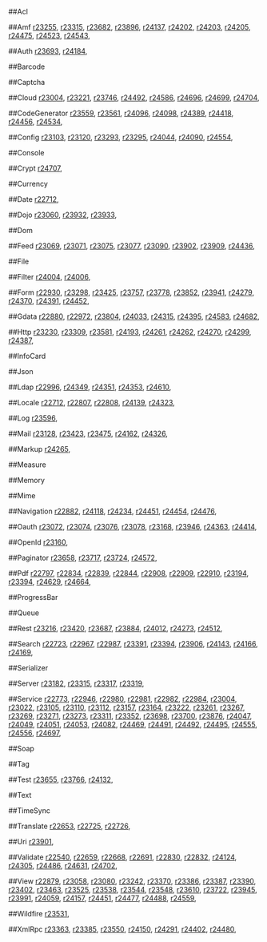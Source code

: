 
##Acl

##Amf
[r23255](http://framework.zend.com/code/revision.php?repname=Zend+Framework&path=%2Ftrunk&rev=23255),
[r23315](http://framework.zend.com/code/revision.php?repname=Zend+Framework&path=%2Ftrunk&rev=23315),
[r23682](http://framework.zend.com/code/revision.php?repname=Zend+Framework&path=%2Ftrunk&rev=23682),
[r23896](http://framework.zend.com/code/revision.php?repname=Zend+Framework&path=%2Ftrunk&rev=23896),
[r24137](http://framework.zend.com/code/revision.php?repname=Zend+Framework&path=%2Ftrunk&rev=24137),
[r24202](http://framework.zend.com/code/revision.php?repname=Zend+Framework&path=%2Ftrunk&rev=24202),
[r24203](http://framework.zend.com/code/revision.php?repname=Zend+Framework&path=%2Ftrunk&rev=24203),
[r24205](http://framework.zend.com/code/revision.php?repname=Zend+Framework&path=%2Ftrunk&rev=24205),
[r24475](http://framework.zend.com/code/revision.php?repname=Zend+Framework&path=%2Ftrunk&rev=24475),
[r24523](http://framework.zend.com/code/revision.php?repname=Zend+Framework&path=%2Ftrunk&rev=24523),
[r24543](http://framework.zend.com/code/revision.php?repname=Zend+Framework&path=%2Ftrunk&rev=24543),

##Auth
[r23693](http://framework.zend.com/code/revision.php?repname=Zend+Framework&path=%2Ftrunk&rev=23693),
[r24184](http://framework.zend.com/code/revision.php?repname=Zend+Framework&path=%2Ftrunk&rev=24184),

##Barcode

##Captcha

##Cloud
[r23004](http://framework.zend.com/code/revision.php?repname=Zend+Framework&path=%2Ftrunk&rev=23004),
[r23221](http://framework.zend.com/code/revision.php?repname=Zend+Framework&path=%2Ftrunk&rev=23221),
[r23746](http://framework.zend.com/code/revision.php?repname=Zend+Framework&path=%2Ftrunk&rev=23746),
[r24492](http://framework.zend.com/code/revision.php?repname=Zend+Framework&path=%2Ftrunk&rev=24492),
[r24586](http://framework.zend.com/code/revision.php?repname=Zend+Framework&path=%2Ftrunk&rev=24586),
[r24696](http://framework.zend.com/code/revision.php?repname=Zend+Framework&path=%2Ftrunk&rev=24696),
[r24699](http://framework.zend.com/code/revision.php?repname=Zend+Framework&path=%2Ftrunk&rev=24699),
[r24704](http://framework.zend.com/code/revision.php?repname=Zend+Framework&path=%2Ftrunk&rev=24704),

##CodeGenerator
[r23559](http://framework.zend.com/code/revision.php?repname=Zend+Framework&path=%2Ftrunk&rev=23559),
[r23561](http://framework.zend.com/code/revision.php?repname=Zend+Framework&path=%2Ftrunk&rev=23561),
[r24096](http://framework.zend.com/code/revision.php?repname=Zend+Framework&path=%2Ftrunk&rev=24096),
[r24098](http://framework.zend.com/code/revision.php?repname=Zend+Framework&path=%2Ftrunk&rev=24098),
[r24389](http://framework.zend.com/code/revision.php?repname=Zend+Framework&path=%2Ftrunk&rev=24389),
[r24418](http://framework.zend.com/code/revision.php?repname=Zend+Framework&path=%2Ftrunk&rev=24418),
[r24456](http://framework.zend.com/code/revision.php?repname=Zend+Framework&path=%2Ftrunk&rev=24456),
[r24534](http://framework.zend.com/code/revision.php?repname=Zend+Framework&path=%2Ftrunk&rev=24534),

##Config
[r23103](http://framework.zend.com/code/revision.php?repname=Zend+Framework&path=%2Ftrunk&rev=23103),
[r23120](http://framework.zend.com/code/revision.php?repname=Zend+Framework&path=%2Ftrunk&rev=23120),
[r23293](http://framework.zend.com/code/revision.php?repname=Zend+Framework&path=%2Ftrunk&rev=23293),
[r23295](http://framework.zend.com/code/revision.php?repname=Zend+Framework&path=%2Ftrunk&rev=23295),
[r24044](http://framework.zend.com/code/revision.php?repname=Zend+Framework&path=%2Ftrunk&rev=24044),
[r24090](http://framework.zend.com/code/revision.php?repname=Zend+Framework&path=%2Ftrunk&rev=24090),
[r24554](http://framework.zend.com/code/revision.php?repname=Zend+Framework&path=%2Ftrunk&rev=24554),

##Console

##Crypt
[r24707](http://framework.zend.com/code/revision.php?repname=Zend+Framework&path=%2Ftrunk&rev=24707),

##Currency

##Date
[r22712](http://framework.zend.com/code/revision.php?repname=Zend+Framework&path=%2Ftrunk&rev=22712),

##Dojo
[r23060](http://framework.zend.com/code/revision.php?repname=Zend+Framework&path=%2Ftrunk&rev=23060),
[r23932](http://framework.zend.com/code/revision.php?repname=Zend+Framework&path=%2Ftrunk&rev=23932),
[r23933](http://framework.zend.com/code/revision.php?repname=Zend+Framework&path=%2Ftrunk&rev=23933),

##Dom

##Feed
[r23069](http://framework.zend.com/code/revision.php?repname=Zend+Framework&path=%2Ftrunk&rev=23069),
[r23071](http://framework.zend.com/code/revision.php?repname=Zend+Framework&path=%2Ftrunk&rev=23071),
[r23075](http://framework.zend.com/code/revision.php?repname=Zend+Framework&path=%2Ftrunk&rev=23075),
[r23077](http://framework.zend.com/code/revision.php?repname=Zend+Framework&path=%2Ftrunk&rev=23077),
[r23090](http://framework.zend.com/code/revision.php?repname=Zend+Framework&path=%2Ftrunk&rev=23090),
[r23902](http://framework.zend.com/code/revision.php?repname=Zend+Framework&path=%2Ftrunk&rev=23902),
[r23909](http://framework.zend.com/code/revision.php?repname=Zend+Framework&path=%2Ftrunk&rev=23909),
[r24436](http://framework.zend.com/code/revision.php?repname=Zend+Framework&path=%2Ftrunk&rev=24436),

##File

##Filter
[r24004](http://framework.zend.com/code/revision.php?repname=Zend+Framework&path=%2Ftrunk&rev=24004),
[r24006](http://framework.zend.com/code/revision.php?repname=Zend+Framework&path=%2Ftrunk&rev=24006),

##Form
[r22930](http://framework.zend.com/code/revision.php?repname=Zend+Framework&path=%2Ftrunk&rev=22930),
[r23298](http://framework.zend.com/code/revision.php?repname=Zend+Framework&path=%2Ftrunk&rev=23298),
[r23425](http://framework.zend.com/code/revision.php?repname=Zend+Framework&path=%2Ftrunk&rev=23425),
[r23757](http://framework.zend.com/code/revision.php?repname=Zend+Framework&path=%2Ftrunk&rev=23757),
[r23778](http://framework.zend.com/code/revision.php?repname=Zend+Framework&path=%2Ftrunk&rev=23778),
[r23852](http://framework.zend.com/code/revision.php?repname=Zend+Framework&path=%2Ftrunk&rev=23852),
[r23941](http://framework.zend.com/code/revision.php?repname=Zend+Framework&path=%2Ftrunk&rev=23941),
[r24279](http://framework.zend.com/code/revision.php?repname=Zend+Framework&path=%2Ftrunk&rev=24279),
[r24370](http://framework.zend.com/code/revision.php?repname=Zend+Framework&path=%2Ftrunk&rev=24370),
[r24391](http://framework.zend.com/code/revision.php?repname=Zend+Framework&path=%2Ftrunk&rev=24391),
[r24452](http://framework.zend.com/code/revision.php?repname=Zend+Framework&path=%2Ftrunk&rev=24452),

##Gdata
[r22880](http://framework.zend.com/code/revision.php?repname=Zend+Framework&path=%2Ftrunk&rev=22880),
[r22972](http://framework.zend.com/code/revision.php?repname=Zend+Framework&path=%2Ftrunk&rev=22972),
[r23804](http://framework.zend.com/code/revision.php?repname=Zend+Framework&path=%2Ftrunk&rev=23804),
[r24033](http://framework.zend.com/code/revision.php?repname=Zend+Framework&path=%2Ftrunk&rev=24033),
[r24315](http://framework.zend.com/code/revision.php?repname=Zend+Framework&path=%2Ftrunk&rev=24315),
[r24395](http://framework.zend.com/code/revision.php?repname=Zend+Framework&path=%2Ftrunk&rev=24395),
[r24583](http://framework.zend.com/code/revision.php?repname=Zend+Framework&path=%2Ftrunk&rev=24583),
[r24682](http://framework.zend.com/code/revision.php?repname=Zend+Framework&path=%2Ftrunk&rev=24682),

##Http
[r23230](http://framework.zend.com/code/revision.php?repname=Zend+Framework&path=%2Ftrunk&rev=23230),
[r23309](http://framework.zend.com/code/revision.php?repname=Zend+Framework&path=%2Ftrunk&rev=23309),
[r23581](http://framework.zend.com/code/revision.php?repname=Zend+Framework&path=%2Ftrunk&rev=23581),
[r24193](http://framework.zend.com/code/revision.php?repname=Zend+Framework&path=%2Ftrunk&rev=24193),
[r24261](http://framework.zend.com/code/revision.php?repname=Zend+Framework&path=%2Ftrunk&rev=24261),
[r24262](http://framework.zend.com/code/revision.php?repname=Zend+Framework&path=%2Ftrunk&rev=24262),
[r24270](http://framework.zend.com/code/revision.php?repname=Zend+Framework&path=%2Ftrunk&rev=24270),
[r24299](http://framework.zend.com/code/revision.php?repname=Zend+Framework&path=%2Ftrunk&rev=24299),
[r24387](http://framework.zend.com/code/revision.php?repname=Zend+Framework&path=%2Ftrunk&rev=24387),

##InfoCard

##Json

##Ldap
[r22996](http://framework.zend.com/code/revision.php?repname=Zend+Framework&path=%2Ftrunk&rev=22996),
[r24349](http://framework.zend.com/code/revision.php?repname=Zend+Framework&path=%2Ftrunk&rev=24349),
[r24351](http://framework.zend.com/code/revision.php?repname=Zend+Framework&path=%2Ftrunk&rev=24351),
[r24353](http://framework.zend.com/code/revision.php?repname=Zend+Framework&path=%2Ftrunk&rev=24353),
[r24610](http://framework.zend.com/code/revision.php?repname=Zend+Framework&path=%2Ftrunk&rev=24610),

##Locale
[r22712](http://framework.zend.com/code/revision.php?repname=Zend+Framework&path=%2Ftrunk&rev=22712),
[r22807](http://framework.zend.com/code/revision.php?repname=Zend+Framework&path=%2Ftrunk&rev=22807),
[r22808](http://framework.zend.com/code/revision.php?repname=Zend+Framework&path=%2Ftrunk&rev=22808),
[r24139](http://framework.zend.com/code/revision.php?repname=Zend+Framework&path=%2Ftrunk&rev=24139),
[r24323](http://framework.zend.com/code/revision.php?repname=Zend+Framework&path=%2Ftrunk&rev=24323),

##Log
[r23596](http://framework.zend.com/code/revision.php?repname=Zend+Framework&path=%2Ftrunk&rev=23596),

##Mail
[r23128](http://framework.zend.com/code/revision.php?repname=Zend+Framework&path=%2Ftrunk&rev=23128),
[r23423](http://framework.zend.com/code/revision.php?repname=Zend+Framework&path=%2Ftrunk&rev=23423),
[r23475](http://framework.zend.com/code/revision.php?repname=Zend+Framework&path=%2Ftrunk&rev=23475),
[r24162](http://framework.zend.com/code/revision.php?repname=Zend+Framework&path=%2Ftrunk&rev=24162),
[r24326](http://framework.zend.com/code/revision.php?repname=Zend+Framework&path=%2Ftrunk&rev=24326),

##Markup
[r24265](http://framework.zend.com/code/revision.php?repname=Zend+Framework&path=%2Ftrunk&rev=24265),

##Measure

##Memory

##Mime

##Navigation
[r22882](http://framework.zend.com/code/revision.php?repname=Zend+Framework&path=%2Ftrunk&rev=22882),
[r24118](http://framework.zend.com/code/revision.php?repname=Zend+Framework&path=%2Ftrunk&rev=24118),
[r24234](http://framework.zend.com/code/revision.php?repname=Zend+Framework&path=%2Ftrunk&rev=24234),
[r24451](http://framework.zend.com/code/revision.php?repname=Zend+Framework&path=%2Ftrunk&rev=24451),
[r24454](http://framework.zend.com/code/revision.php?repname=Zend+Framework&path=%2Ftrunk&rev=24454),
[r24476](http://framework.zend.com/code/revision.php?repname=Zend+Framework&path=%2Ftrunk&rev=24476),

##Oauth
[r23072](http://framework.zend.com/code/revision.php?repname=Zend+Framework&path=%2Ftrunk&rev=23072),
[r23074](http://framework.zend.com/code/revision.php?repname=Zend+Framework&path=%2Ftrunk&rev=23074),
[r23076](http://framework.zend.com/code/revision.php?repname=Zend+Framework&path=%2Ftrunk&rev=23076),
[r23078](http://framework.zend.com/code/revision.php?repname=Zend+Framework&path=%2Ftrunk&rev=23078),
[r23168](http://framework.zend.com/code/revision.php?repname=Zend+Framework&path=%2Ftrunk&rev=23168),
[r23946](http://framework.zend.com/code/revision.php?repname=Zend+Framework&path=%2Ftrunk&rev=23946),
[r24363](http://framework.zend.com/code/revision.php?repname=Zend+Framework&path=%2Ftrunk&rev=24363),
[r24414](http://framework.zend.com/code/revision.php?repname=Zend+Framework&path=%2Ftrunk&rev=24414),

##OpenId
[r23160](http://framework.zend.com/code/revision.php?repname=Zend+Framework&path=%2Ftrunk&rev=23160),

##Paginator
[r23658](http://framework.zend.com/code/revision.php?repname=Zend+Framework&path=%2Ftrunk&rev=23658),
[r23717](http://framework.zend.com/code/revision.php?repname=Zend+Framework&path=%2Ftrunk&rev=23717),
[r23724](http://framework.zend.com/code/revision.php?repname=Zend+Framework&path=%2Ftrunk&rev=23724),
[r24572](http://framework.zend.com/code/revision.php?repname=Zend+Framework&path=%2Ftrunk&rev=24572),

##Pdf
[r22797](http://framework.zend.com/code/revision.php?repname=Zend+Framework&path=%2Ftrunk&rev=22797),
[r22834](http://framework.zend.com/code/revision.php?repname=Zend+Framework&path=%2Ftrunk&rev=22834),
[r22839](http://framework.zend.com/code/revision.php?repname=Zend+Framework&path=%2Ftrunk&rev=22839),
[r22844](http://framework.zend.com/code/revision.php?repname=Zend+Framework&path=%2Ftrunk&rev=22844),
[r22908](http://framework.zend.com/code/revision.php?repname=Zend+Framework&path=%2Ftrunk&rev=22908),
[r22909](http://framework.zend.com/code/revision.php?repname=Zend+Framework&path=%2Ftrunk&rev=22909),
[r22910](http://framework.zend.com/code/revision.php?repname=Zend+Framework&path=%2Ftrunk&rev=22910),
[r23194](http://framework.zend.com/code/revision.php?repname=Zend+Framework&path=%2Ftrunk&rev=23194),
[r23394](http://framework.zend.com/code/revision.php?repname=Zend+Framework&path=%2Ftrunk&rev=23394),
[r24629](http://framework.zend.com/code/revision.php?repname=Zend+Framework&path=%2Ftrunk&rev=24629),
[r24664](http://framework.zend.com/code/revision.php?repname=Zend+Framework&path=%2Ftrunk&rev=24664),

##ProgressBar

##Queue

##Rest
[r23216](http://framework.zend.com/code/revision.php?repname=Zend+Framework&path=%2Ftrunk&rev=23216),
[r23420](http://framework.zend.com/code/revision.php?repname=Zend+Framework&path=%2Ftrunk&rev=23420),
[r23687](http://framework.zend.com/code/revision.php?repname=Zend+Framework&path=%2Ftrunk&rev=23687),
[r23884](http://framework.zend.com/code/revision.php?repname=Zend+Framework&path=%2Ftrunk&rev=23884),
[r24012](http://framework.zend.com/code/revision.php?repname=Zend+Framework&path=%2Ftrunk&rev=24012),
[r24273](http://framework.zend.com/code/revision.php?repname=Zend+Framework&path=%2Ftrunk&rev=24273),
[r24512](http://framework.zend.com/code/revision.php?repname=Zend+Framework&path=%2Ftrunk&rev=24512),

##Search
[r22723](http://framework.zend.com/code/revision.php?repname=Zend+Framework&path=%2Ftrunk&rev=22723),
[r22967](http://framework.zend.com/code/revision.php?repname=Zend+Framework&path=%2Ftrunk&rev=22967),
[r22987](http://framework.zend.com/code/revision.php?repname=Zend+Framework&path=%2Ftrunk&rev=22987),
[r23391](http://framework.zend.com/code/revision.php?repname=Zend+Framework&path=%2Ftrunk&rev=23391),
[r23394](http://framework.zend.com/code/revision.php?repname=Zend+Framework&path=%2Ftrunk&rev=23394),
[r23906](http://framework.zend.com/code/revision.php?repname=Zend+Framework&path=%2Ftrunk&rev=23906),
[r24143](http://framework.zend.com/code/revision.php?repname=Zend+Framework&path=%2Ftrunk&rev=24143),
[r24166](http://framework.zend.com/code/revision.php?repname=Zend+Framework&path=%2Ftrunk&rev=24166),
[r24169](http://framework.zend.com/code/revision.php?repname=Zend+Framework&path=%2Ftrunk&rev=24169),

##Serializer

##Server
[r23182](http://framework.zend.com/code/revision.php?repname=Zend+Framework&path=%2Ftrunk&rev=23182),
[r23315](http://framework.zend.com/code/revision.php?repname=Zend+Framework&path=%2Ftrunk&rev=23315),
[r23317](http://framework.zend.com/code/revision.php?repname=Zend+Framework&path=%2Ftrunk&rev=23317),
[r23319](http://framework.zend.com/code/revision.php?repname=Zend+Framework&path=%2Ftrunk&rev=23319),

##Service
[r22773](http://framework.zend.com/code/revision.php?repname=Zend+Framework&path=%2Ftrunk&rev=22773),
[r22946](http://framework.zend.com/code/revision.php?repname=Zend+Framework&path=%2Ftrunk&rev=22946),
[r22980](http://framework.zend.com/code/revision.php?repname=Zend+Framework&path=%2Ftrunk&rev=22980),
[r22981](http://framework.zend.com/code/revision.php?repname=Zend+Framework&path=%2Ftrunk&rev=22981),
[r22982](http://framework.zend.com/code/revision.php?repname=Zend+Framework&path=%2Ftrunk&rev=22982),
[r22984](http://framework.zend.com/code/revision.php?repname=Zend+Framework&path=%2Ftrunk&rev=22984),
[r23004](http://framework.zend.com/code/revision.php?repname=Zend+Framework&path=%2Ftrunk&rev=23004),
[r23022](http://framework.zend.com/code/revision.php?repname=Zend+Framework&path=%2Ftrunk&rev=23022),
[r23105](http://framework.zend.com/code/revision.php?repname=Zend+Framework&path=%2Ftrunk&rev=23105),
[r23110](http://framework.zend.com/code/revision.php?repname=Zend+Framework&path=%2Ftrunk&rev=23110),
[r23112](http://framework.zend.com/code/revision.php?repname=Zend+Framework&path=%2Ftrunk&rev=23112),
[r23157](http://framework.zend.com/code/revision.php?repname=Zend+Framework&path=%2Ftrunk&rev=23157),
[r23164](http://framework.zend.com/code/revision.php?repname=Zend+Framework&path=%2Ftrunk&rev=23164),
[r23222](http://framework.zend.com/code/revision.php?repname=Zend+Framework&path=%2Ftrunk&rev=23222),
[r23261](http://framework.zend.com/code/revision.php?repname=Zend+Framework&path=%2Ftrunk&rev=23261),
[r23267](http://framework.zend.com/code/revision.php?repname=Zend+Framework&path=%2Ftrunk&rev=23267),
[r23269](http://framework.zend.com/code/revision.php?repname=Zend+Framework&path=%2Ftrunk&rev=23269),
[r23271](http://framework.zend.com/code/revision.php?repname=Zend+Framework&path=%2Ftrunk&rev=23271),
[r23273](http://framework.zend.com/code/revision.php?repname=Zend+Framework&path=%2Ftrunk&rev=23273),
[r23311](http://framework.zend.com/code/revision.php?repname=Zend+Framework&path=%2Ftrunk&rev=23311),
[r23352](http://framework.zend.com/code/revision.php?repname=Zend+Framework&path=%2Ftrunk&rev=23352),
[r23698](http://framework.zend.com/code/revision.php?repname=Zend+Framework&path=%2Ftrunk&rev=23698),
[r23700](http://framework.zend.com/code/revision.php?repname=Zend+Framework&path=%2Ftrunk&rev=23700),
[r23876](http://framework.zend.com/code/revision.php?repname=Zend+Framework&path=%2Ftrunk&rev=23876),
[r24047](http://framework.zend.com/code/revision.php?repname=Zend+Framework&path=%2Ftrunk&rev=24047),
[r24049](http://framework.zend.com/code/revision.php?repname=Zend+Framework&path=%2Ftrunk&rev=24049),
[r24051](http://framework.zend.com/code/revision.php?repname=Zend+Framework&path=%2Ftrunk&rev=24051),
[r24053](http://framework.zend.com/code/revision.php?repname=Zend+Framework&path=%2Ftrunk&rev=24053),
[r24082](http://framework.zend.com/code/revision.php?repname=Zend+Framework&path=%2Ftrunk&rev=24082),
[r24469](http://framework.zend.com/code/revision.php?repname=Zend+Framework&path=%2Ftrunk&rev=24469),
[r24491](http://framework.zend.com/code/revision.php?repname=Zend+Framework&path=%2Ftrunk&rev=24491),
[r24492](http://framework.zend.com/code/revision.php?repname=Zend+Framework&path=%2Ftrunk&rev=24492),
[r24495](http://framework.zend.com/code/revision.php?repname=Zend+Framework&path=%2Ftrunk&rev=24495),
[r24555](http://framework.zend.com/code/revision.php?repname=Zend+Framework&path=%2Ftrunk&rev=24555),
[r24556](http://framework.zend.com/code/revision.php?repname=Zend+Framework&path=%2Ftrunk&rev=24556),
[r24697](http://framework.zend.com/code/revision.php?repname=Zend+Framework&path=%2Ftrunk&rev=24697),

##Soap

##Tag

##Test
[r23655](http://framework.zend.com/code/revision.php?repname=Zend+Framework&path=%2Ftrunk&rev=23655),
[r23766](http://framework.zend.com/code/revision.php?repname=Zend+Framework&path=%2Ftrunk&rev=23766),
[r24132](http://framework.zend.com/code/revision.php?repname=Zend+Framework&path=%2Ftrunk&rev=24132),

##Text

##TimeSync

##Translate
[r22653](http://framework.zend.com/code/revision.php?repname=Zend+Framework&path=%2Ftrunk&rev=22653),
[r22725](http://framework.zend.com/code/revision.php?repname=Zend+Framework&path=%2Ftrunk&rev=22725),
[r22726](http://framework.zend.com/code/revision.php?repname=Zend+Framework&path=%2Ftrunk&rev=22726),

##Uri
[r23901](http://framework.zend.com/code/revision.php?repname=Zend+Framework&path=%2Ftrunk&rev=23901),

##Validate
[r22540](http://framework.zend.com/code/revision.php?repname=Zend+Framework&path=%2Ftrunk&rev=22540),
[r22659](http://framework.zend.com/code/revision.php?repname=Zend+Framework&path=%2Ftrunk&rev=22659),
[r22668](http://framework.zend.com/code/revision.php?repname=Zend+Framework&path=%2Ftrunk&rev=22668),
[r22691](http://framework.zend.com/code/revision.php?repname=Zend+Framework&path=%2Ftrunk&rev=22691),
[r22830](http://framework.zend.com/code/revision.php?repname=Zend+Framework&path=%2Ftrunk&rev=22830),
[r22832](http://framework.zend.com/code/revision.php?repname=Zend+Framework&path=%2Ftrunk&rev=22832),
[r24124](http://framework.zend.com/code/revision.php?repname=Zend+Framework&path=%2Ftrunk&rev=24124),
[r24305](http://framework.zend.com/code/revision.php?repname=Zend+Framework&path=%2Ftrunk&rev=24305),
[r24486](http://framework.zend.com/code/revision.php?repname=Zend+Framework&path=%2Ftrunk&rev=24486),
[r24631](http://framework.zend.com/code/revision.php?repname=Zend+Framework&path=%2Ftrunk&rev=24631),
[r24702](http://framework.zend.com/code/revision.php?repname=Zend+Framework&path=%2Ftrunk&rev=24702),

##View
[r22879](http://framework.zend.com/code/revision.php?repname=Zend+Framework&path=%2Ftrunk&rev=22879),
[r23058](http://framework.zend.com/code/revision.php?repname=Zend+Framework&path=%2Ftrunk&rev=23058),
[r23080](http://framework.zend.com/code/revision.php?repname=Zend+Framework&path=%2Ftrunk&rev=23080),
[r23242](http://framework.zend.com/code/revision.php?repname=Zend+Framework&path=%2Ftrunk&rev=23242),
[r23370](http://framework.zend.com/code/revision.php?repname=Zend+Framework&path=%2Ftrunk&rev=23370),
[r23386](http://framework.zend.com/code/revision.php?repname=Zend+Framework&path=%2Ftrunk&rev=23386),
[r23387](http://framework.zend.com/code/revision.php?repname=Zend+Framework&path=%2Ftrunk&rev=23387),
[r23390](http://framework.zend.com/code/revision.php?repname=Zend+Framework&path=%2Ftrunk&rev=23390),
[r23402](http://framework.zend.com/code/revision.php?repname=Zend+Framework&path=%2Ftrunk&rev=23402),
[r23463](http://framework.zend.com/code/revision.php?repname=Zend+Framework&path=%2Ftrunk&rev=23463),
[r23525](http://framework.zend.com/code/revision.php?repname=Zend+Framework&path=%2Ftrunk&rev=23525),
[r23538](http://framework.zend.com/code/revision.php?repname=Zend+Framework&path=%2Ftrunk&rev=23538),
[r23544](http://framework.zend.com/code/revision.php?repname=Zend+Framework&path=%2Ftrunk&rev=23544),
[r23548](http://framework.zend.com/code/revision.php?repname=Zend+Framework&path=%2Ftrunk&rev=23548),
[r23610](http://framework.zend.com/code/revision.php?repname=Zend+Framework&path=%2Ftrunk&rev=23610),
[r23722](http://framework.zend.com/code/revision.php?repname=Zend+Framework&path=%2Ftrunk&rev=23722),
[r23945](http://framework.zend.com/code/revision.php?repname=Zend+Framework&path=%2Ftrunk&rev=23945),
[r23991](http://framework.zend.com/code/revision.php?repname=Zend+Framework&path=%2Ftrunk&rev=23991),
[r24059](http://framework.zend.com/code/revision.php?repname=Zend+Framework&path=%2Ftrunk&rev=24059),
[r24157](http://framework.zend.com/code/revision.php?repname=Zend+Framework&path=%2Ftrunk&rev=24157),
[r24451](http://framework.zend.com/code/revision.php?repname=Zend+Framework&path=%2Ftrunk&rev=24451),
[r24477](http://framework.zend.com/code/revision.php?repname=Zend+Framework&path=%2Ftrunk&rev=24477),
[r24488](http://framework.zend.com/code/revision.php?repname=Zend+Framework&path=%2Ftrunk&rev=24488),
[r24559](http://framework.zend.com/code/revision.php?repname=Zend+Framework&path=%2Ftrunk&rev=24559),

##Wildfire
[r23531](http://framework.zend.com/code/revision.php?repname=Zend+Framework&path=%2Ftrunk&rev=23531),

##XmlRpc
[r23363](http://framework.zend.com/code/revision.php?repname=Zend+Framework&path=%2Ftrunk&rev=23363),
[r23385](http://framework.zend.com/code/revision.php?repname=Zend+Framework&path=%2Ftrunk&rev=23385),
[r23550](http://framework.zend.com/code/revision.php?repname=Zend+Framework&path=%2Ftrunk&rev=23550),
[r24150](http://framework.zend.com/code/revision.php?repname=Zend+Framework&path=%2Ftrunk&rev=24150),
[r24291](http://framework.zend.com/code/revision.php?repname=Zend+Framework&path=%2Ftrunk&rev=24291),
[r24402](http://framework.zend.com/code/revision.php?repname=Zend+Framework&path=%2Ftrunk&rev=24402),
[r24480](http://framework.zend.com/code/revision.php?repname=Zend+Framework&path=%2Ftrunk&rev=24480),
